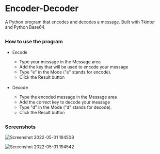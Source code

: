 # Encoder-Decoder
A Python program that encodes and decodes a message. Built with Tkinter and Python Base64.

##
### How to use the program

<ul>
  <li>Encode</li>
    <ul>
      <li>Type your message in the Message area</li>
      <li>Add the key that will be used to encode your message</li>
      <li>Type "e" in the Mode ("e" stands for encode).</li>
      <li>Click the Result button</li>
    </ul>
  <br />
  <li>Decode</li>
    <ul>
      <li>Type the encoded message in the Message area</li>
      <li>Add the correct key to decode your message</li>
      <li>Type "d" in the Mode ("d" stands for decode).</li>
      <li>Click the Result button</li>
    </ul>
</ul>

##
### Screenshots
![Screenshot 2022-05-01 194508](https://user-images.githubusercontent.com/29513236/166144402-fc1f040a-55c6-4c57-be30-abbaedc1a342.png)

![Screenshot 2022-05-01 194542](https://user-images.githubusercontent.com/29513236/166144404-58f0dfc8-3e97-41fc-891e-10f5ee08409e.png)
